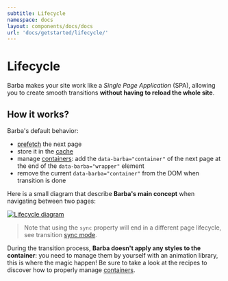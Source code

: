 ```yaml
---
subtitle: Lifecycle
namespace: docs
layout: components/docs/docs
url: 'docs/getstarted/lifecycle/'
---
```


# Lifecycle

Barba makes your site work like a *Single Page Application* (SPA), allowing you to create smooth transitions **without having to reload the whole site**.

## How it works?

Barba's default behavior:
- [prefetch](/docs/advanced/strategies/#Prefetch) the next page
- store it in the [cache](/docs/advanced/strategies/#Cache)
- manage [containers](/docs/getstarted/markup/#Container): add the `data-barba="container"` of the next page at the end of the `data-barba="wrapper"` element
- remove the current `data-barba="container"` from the DOM when transition is done

Here is a small diagram that describe **Barba's main concept** when navigating between two pages:

<a href="/assets/diagram/lifecycle.png" target="_blank">
  <img src="/assets/diagram/lifecycle.png" alt="Lifecycle diagram"/>
</a>

> Note that using the `sync` property will end in a different page lifecycle, see transition [sync mode](/docs/advanced/transitions/#Sync-mode).

During the transition process, **Barba doesn't apply any styles to the container**: you need to manage them by yourself with an animation library, this is where the magic happen! Be sure to take a look at the recipes to discover how to properly manage [containers](/docs/advanced/recipes/#Containers).
